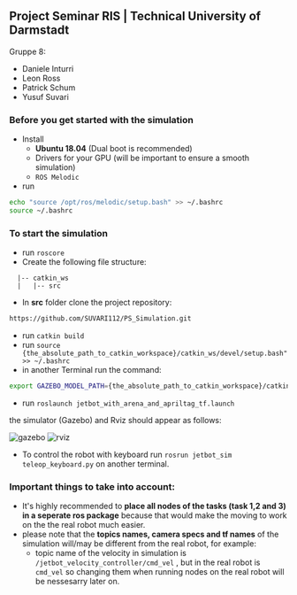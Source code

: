 ## Project Seminar RIS | Technical University of Darmstadt 
Gruppe 8:
- Daniele Inturri
- Leon Ross
- Patrick Schum
- Yusuf Suvari
  
### Before you get started with the simulation
- Install 
  - **Ubuntu 18.04** (Dual boot is recommended)
  - Drivers for your GPU (will be important to ensure a smooth simulation)
  - `ROS Melodic`
- run 
```bash 
echo "source /opt/ros/melodic/setup.bash" >> ~/.bashrc
source ~/.bashrc
```
### To start the simulation
- run `roscore`
- Create the following file structure:
```
  |-- catkin_ws
  |   |-- src

```
- In **src** folder clone the project repository:
```bash 
https://github.com/SUVARI112/PS_Simulation.git
```
- run ``` catkin build ```
- run  ``` source  {the_absolute_path_to_catkin_workspace}/catkin_ws/devel/setup.bash" >> ~/.bashrc ```
- in another Terminal run the command:
```bash 
export GAZEBO_MODEL_PATH={the_absolute_path_to_catkin_workspace}/catkin_ws/src/jetbot_sim/models:$GAZEBO_MODEL_PATH
```

- run ``` roslaunch jetbot_with_arena_and_apriltag_tf.launch ```

the simulator (Gazebo) and Rviz should appear as follows:

![gazebo](https://github.com/dansge7/Ps-Robotik/assets/131165247/1c2a0052-a90d-4c46-9941-bd3c330d4831)
![rviz](https://github.com/dansge7/Ps-Robotik/assets/131165247/f13a7529-7403-4bee-bfed-17755196cdbe)

- To control the robot with keyboard run ```rosrun jetbot_sim teleop_keyboard.py``` on another terminal.

### Important things to take into account:
- It's highly recommended to **place all nodes of the tasks (task 1,2 and 3) in a seperate ros package** because that would make the moving to work on the the real robot much easier.
- please note that the **topics names, camera specs and tf names** of the simulation will/may be different from the real robot, for example:
  - topic name of the velocity in simulation is ```/jetbot_velocity_controller/cmd_vel``` , but in the real robot is ```cmd_vel```
so changing them when running nodes on the real robot will be nessesarry later on.
